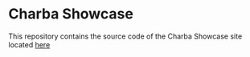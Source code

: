 # Charba Showcase

This repository contains the source code of the Charba Showcase site located [here](http://www.pepstock.org/Charba-Showcase/Charba_Showcase.html)